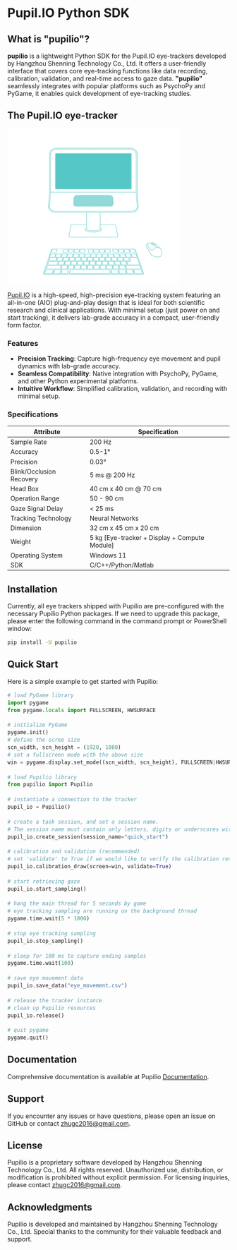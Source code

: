 <div align="left">

# Pupil.IO Python SDK 

</div>

## What is "pupilio"?

**pupilio** is a lightweight Python SDK for the Pupil.IO eye-trackers developed by Hangzhou Shenning Technology Co., Ltd. It offers a user-friendly interface that covers core eye-tracking functions like data recording, calibration,  validation, and real-time access to gaze data. **"pupilio"** seamlessly integrates with popular platforms such as PsychoPy and PyGame, it enables quick development of eye-tracking studies.

## The Pupil.IO eye-tracker

<div align="left">
  <a href="https://raw.githubusercontent.com/GanchengZhu/Pupilio/refs/heads/master/docs/_static/images/intro/about/pupilio_c.PNG">
    <img width="390" height="351" src="https://raw.githubusercontent.com/GanchengZhu/Pupilio/refs/heads/master/docs/_static/images/intro/about/pupilio_c.PNG">
  </a>
</div>

[Pupil.IO](https://www.deep-gaze.com/) is a high-speed, high-precision eye-tracking system featuring an all-in-one (AIO) plug-and-play design that is ideal for both scientific research and clinical applications. With minimal setup (just power on and start tracking), it delivers lab-grade accuracy in a compact, user-friendly form factor.

### Features
- **Precision Tracking**: Capture high-frequency eye movement and pupil dynamics with lab-grade accuracy.
- **Seamless Compatibility**: Native integration with PsychoPy, PyGame, and other Python experimental platforms.
- **Intuitive Workflow**: Simplified calibration, validation, and recording with minimal setup.

### Specifications

| Attribute                | Specification                                 |
|--------------------------|-----------------------------------------------|
| Sample Rate              | 200 Hz        |
| Accuracy                 | 0.5-1°                                          |
| Precision                | 0.03°                                         |
| Blink/Occlusion Recovery | 5 ms @ 200 Hz                |
| Head Box                 | 40 cm x 40 cm @ 70 cm                         |
| Operation Range          | 50 - 90 cm                                    |
| Gaze Signal Delay        | < 25 ms                                       |
| Tracking Technology      | Neural Networks                               |
| Dimension                | 32 cm x 45 cm x 20 cm                         |
| Weight                   | 5 kg [Eye-tracker + Display + Compute Module] |
| Operating System         | Windows 11                                    |
| SDK                      | C/C++/Python/Matlab                           |

## Installation

Currently, all eye trackers shipped with Pupilio are pre-configured with the necessary Pupilio Python packages. If we need to upgrade this package, please enter the following command in the command prompt or PowerShell window:

```bash
pip install -U pupilio
```


## Quick Start
Here is a simple example to get started with Pupilio:

```python
# load PyGame library
import pygame
from pygame.locals import FULLSCREEN, HWSURFACE

# initialize PyGame
pygame.init()
# define the scree size
scn_width, scn_height = (1920, 1080)
# set a fullscreen mode with the above size
win = pygame.display.set_mode((scn_width, scn_height), FULLSCREEN|HWSURFACE)

# load Pupilio library
from pupilio import Pupilio

# instantiate a connection to the tracker
pupil_io = Pupilio()

# create a task session, and set a session name. 
# The session name must contain only letters, digits or underscores without any special characters.
pupil_io.create_session(session_name="quick_start")

# calibration and validation (recommended)
# set 'validate' to True if we would like to verify the calibration results
pupil_io.calibration_draw(screen=win, validate=True)

# start retrieving gaze
pupil_io.start_sampling()

# hang the main thread for 5 seconds by game
# eye tracking sampling are running on the background thread
pygame.time.wait(5 * 1000)

# stop eye tracking sampling
pupil_io.stop_sampling()

# sleep for 100 ms to capture ending samples
pygame.time.wait(100)

# save eye movement data
pupil_io.save_data("eye_movement.csv")

# release the tracker instance
# clean up Pupilio resources
pupil_io.release()

# quit pygame
pygame.quit()
```

## Documentation

Comprehensive documentation is available at Pupilio [Documentation](https://pupilio.readthedocs.io/en/latest/start/demo.html).

## Support

If you encounter any issues or have questions, please open an issue on GitHub or contact [zhugc2016@gmail.com](mailto:zhugc2016@gmail.com).

## License

Pupilio is a proprietary software developed by Hangzhou Shenning Technology Co., Ltd. All rights reserved. Unauthorized use, distribution, or modification is prohibited without explicit permission. For licensing inquiries, please contact [zhugc2016@gmail.com](mailto:zhugc2016@gmail.com).

## Acknowledgments
Pupilio is developed and maintained by Hangzhou Shenning Technology Co., Ltd. Special thanks to the community for their valuable feedback and support.
